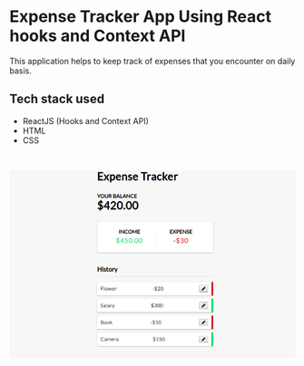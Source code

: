 # Expense Tracker App Using React hooks and Context API

<p>This application helps to keep track of expenses that you encounter on daily basis.</p>

## Tech stack used

<ul>
    <li>ReactJS (Hooks and Context API)</li>
    <li>HTML</li>
    <li>CSS</li>
</ul>

<br>

![alt text](demo.png)
